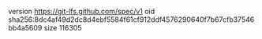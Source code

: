 version https://git-lfs.github.com/spec/v1
oid sha256:8dc4af49d2dc8d4ebf5584f61cf912ddf4576290640f7b67cfb37546bb4a5609
size 116305
